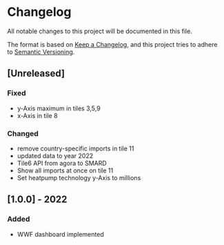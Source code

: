 # Changelog
All notable changes to this project will be documented in this file.

The format is based on [Keep a Changelog](https://keepachangelog.com/en/1.0.0/),
and this project tries to adhere to [Semantic Versioning](https://semver.org/spec/v2.0.0.html).

## [Unreleased]
### Fixed
- y-Axis maximum in tiles 3,5,9
- x-Axis in tile 8

### Changed
- remove country-specific imports in tile 11
- updated data to year 2022
- Tile6 API from agora to SMARD 
- Show all imports at once on tile 11
- Set heatpump technology y-Axis to millions

## [1.0.0] - 2022
### Added
- WWF dashboard implemented
